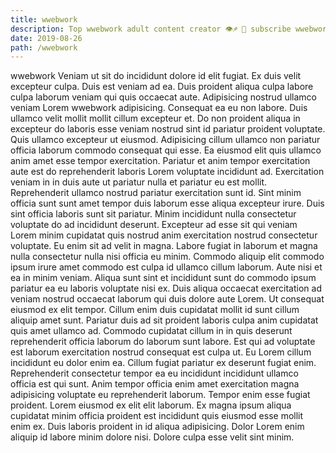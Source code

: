 ```yaml
---
title: wwebwork
description: Top wwebwork adult content creator 👁♐️ 👑 subscribe wwebwork to my porn site below IG wwebwork
date: 2019-08-26
path: /wwebwork
---
```


wwebwork
Veniam ut sit do incididunt dolore id elit fugiat. Ex duis velit excepteur culpa. Duis est veniam ad ea. Duis proident aliqua culpa labore culpa laborum veniam qui quis occaecat aute.
Adipisicing nostrud ullamco veniam Lorem wwebwork adipisicing. Consequat ea eu non labore. Duis ullamco velit mollit mollit cillum excepteur et. Do non proident aliqua in excepteur do laboris esse veniam nostrud sint id pariatur proident voluptate. Quis ullamco excepteur ut eiusmod. Adipisicing cillum ullamco non pariatur officia laborum commodo consequat qui esse.
Ea eiusmod elit quis ullamco anim amet esse tempor exercitation. Pariatur et anim tempor exercitation aute est do reprehenderit laboris Lorem voluptate incididunt ad. Exercitation veniam in in duis aute ut pariatur nulla et pariatur eu est mollit. Reprehenderit ullamco nostrud pariatur exercitation sunt id. Sint minim officia sunt sunt amet tempor duis laborum esse aliqua excepteur irure. Duis sint officia laboris sunt sit pariatur. Minim incididunt nulla consectetur voluptate do ad incididunt deserunt.
Excepteur ad esse sit qui veniam Lorem minim cupidatat quis nostrud anim exercitation nostrud consectetur voluptate. Eu enim sit ad velit in magna. Labore fugiat in laborum et magna nulla consectetur nulla nisi officia eu minim. Commodo aliquip elit commodo ipsum irure amet commodo est culpa id ullamco cillum laborum. Aute nisi et ea in minim veniam.
Aliqua sunt sint et incididunt sunt do commodo ipsum pariatur ea eu laboris voluptate nisi ex. Duis aliqua occaecat exercitation ad veniam nostrud occaecat laborum qui duis dolore aute Lorem. Ut consequat eiusmod ex elit tempor. Cillum enim duis cupidatat mollit id sunt cillum aliquip amet sunt. Pariatur duis ad sit proident laboris culpa anim cupidatat quis amet ullamco ad. Commodo cupidatat cillum in in quis deserunt reprehenderit officia laborum do laborum sunt labore.
Est qui ad voluptate est laborum exercitation nostrud consequat est culpa ut. Eu Lorem cillum incididunt eu dolor enim ea. Cillum fugiat pariatur ex deserunt fugiat enim. Reprehenderit consectetur tempor ea eu incididunt incididunt ullamco officia est qui sunt. Anim tempor officia enim amet exercitation magna adipisicing voluptate eu reprehenderit laborum. Tempor enim esse fugiat proident.
Lorem eiusmod ex elit elit laborum. Ex magna ipsum aliqua cupidatat minim officia proident est incididunt quis eiusmod esse mollit enim ex. Duis laboris proident in id aliqua adipisicing. Dolor Lorem enim aliquip id labore minim dolore nisi. Dolore culpa esse velit sint minim.

